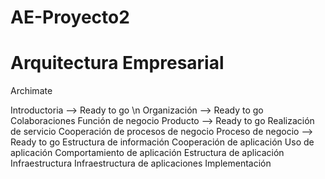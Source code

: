# AE-Proyecto2
# Arquitectura Empresarial

Archimate

Introductoria --> Ready to go \n
Organización --> Ready to go
Colaboraciones
Función de negocio
Producto --> Ready to go
Realización de servicio
Cooperación de procesos de negocio
Proceso de negocio --> Ready to go
Estructura de información
Cooperación de aplicación
Uso de aplicación
Comportamiento de aplicación
Estructura de aplicación
Infraestructura
Infraestructura de aplicaciones
Implementación
